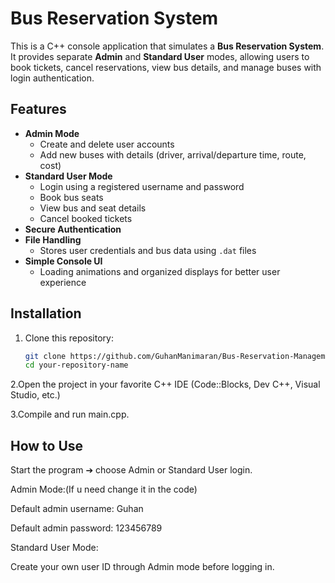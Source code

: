 # Bus Reservation System

This is a C++ console application that simulates a **Bus Reservation System**.  
It provides separate **Admin** and **Standard User** modes, allowing users to book tickets, cancel reservations, view bus details, and manage buses with login authentication.

## Features

- **Admin Mode**
  - Create and delete user accounts
  - Add new buses with details (driver, arrival/departure time, route, cost)
- **Standard User Mode**
  - Login using a registered username and password
  - Book bus seats
  - View bus and seat details
  - Cancel booked tickets
- **Secure Authentication**
- **File Handling**
  - Stores user credentials and bus data using `.dat` files
- **Simple Console UI**
  - Loading animations and organized displays for better user experience

## Installation

1. Clone this repository:
   ```bash
   git clone https://github.com/GuhanManimaran/Bus-Reservation-Management.git
   cd your-repository-name

2.Open the project in your favorite C++ IDE (Code::Blocks, Dev C++, Visual Studio, etc.)

3.Compile and run main.cpp.

## How to Use

Start the program ➔ choose Admin or Standard User login.

Admin Mode:(If u need change it in the code)

Default admin username: Guhan

Default admin password: 123456789

Standard User Mode:

Create your own user ID through Admin mode before logging in.
